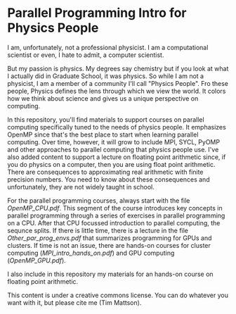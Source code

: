 # Parallel Programming Intro for Physics People

I am, unfortunately, not a professional physicist.  I am a computational scientist or even, I hate to admit, a computer scientist.

But my passion is physics.   My degrees say chemistry but if you look at what I actually did in Graduate School, it was physics.   So while I am not a physicist, I am a member of a community I'll call "Physics People".  Fro these people, Physics defines the lens through which we view the world.   It colors how we think about science and gives us a unique perspective on computing.

In this repository, you'll find materials to support courses on parallel computing specifically tuned to the needs of physics people.  It emphasizes OpenMP since that's the best place to start when learning parallel computing.  Over time, however, it will grow to include MPI, SYCL, PyOMP and other approaches to parallel computing that physics people use.  I've also added content to support a lecture on floating point arithmetic since, if you do physics on a computer, then you are using float point arithmetic.  There are consequences to approximating real arithmetic with finite precision numbers.  You need to know about these consequences and unfortunately, they are not widely taught in school.

For the parallel programming courses, always start with the file *OpenMP_CPU.pdf*.  This segment of the course introduces key concepts in parallel programming through a series of exercises in parallel programming on a CPU. After that CPU focussed introduction to parallel computing, the sequnce splits.  If there is little time, there is a lecture in the file *Other_par_prog_envs.pdf* that summarizes programming for GPUs and clusters.  If time is not an issue, there are hands-on courses for cluster computing (*MPI_intro_hands_on.pdf*) and GPU computing (*OpenMP_GPU.pdf*).  

I also include in this repository my materials for an hands-on course on floating point arithmetic.

This content is under a creative commons license.  You can do whatever you want with it, but please cite me (Tim Mattson).


